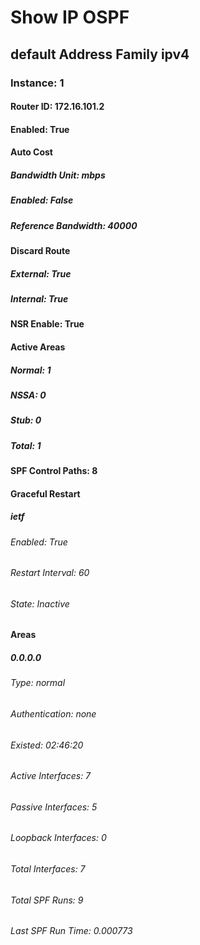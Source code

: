 
# Show IP OSPF
## default Address Family ipv4
### Instance: 1
#### Router ID: 172.16.101.2
#### Enabled: True
#### Auto Cost
##### Bandwidth Unit: mbps
##### Enabled: False
##### Reference Bandwidth: 40000
#### Discard Route
##### External: True
##### Internal: True
#### NSR Enable: True
#### Active Areas
##### Normal: 1
##### NSSA: 0
##### Stub: 0
##### Total: 1
#### SPF Control Paths: 8
#### Graceful Restart
##### ietf
###### Enabled: True
###### Restart Interval: 60
###### State: Inactive
#### Areas                  
##### 0.0.0.0
###### Type: normal
###### Authentication: none
###### Existed: 02:46:20
###### Active Interfaces: 7
###### Passive Interfaces: 5
###### Loopback Interfaces: 0
###### Total Interfaces: 7
###### Total SPF Runs: 9
###### Last SPF Run Time: 0.000773